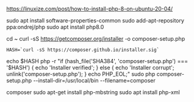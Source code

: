 https://linuxize.com/post/how-to-install-php-8-on-ubuntu-20-04/

sudo apt install software-properties-common
sudo add-apt-repository ppa:ondrej/php
sudo apt install php8.0

cd ~
curl -sS https://getcomposer.org/installer -o composer-setup.php

```
HASH=`curl -sS https://composer.github.io/installer.sig`
```

echo $HASH
php -r "if (hash_file('SHA384', 'composer-setup.php') === '$HASH') { echo 'Installer verified'; } else { echo 'Installer corrupt'; unlink('composer-setup.php'); } echo PHP_EOL;"
sudo php composer-setup.php --install-dir=/usr/local/bin --filename=composer

composer
sudo apt-get install php-mbstring
sudo apt install php-xml
